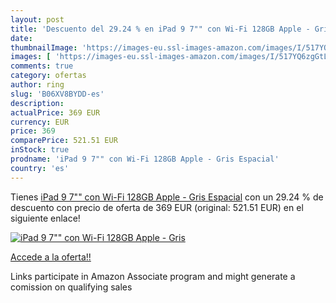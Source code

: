 ```yaml
---
layout: post
title: 'Descuento del 29.24 % en iPad 9 7"" con Wi-Fi 128GB Apple - Gris '
date: 
thumbnailImage: 'https://images-eu.ssl-images-amazon.com/images/I/517YQ6zgGtL._SL200_.jpg'
images: [ 'https://images-eu.ssl-images-amazon.com/images/I/517YQ6zgGtL._SL200_.jpg' ]
comments: true
category: ofertas
author: ring
slug: 'B06XV8BYDD-es'
description:
actualPrice: 369 EUR
currency: EUR
price: 369
comparePrice: 521.51 EUR
inStock: true
prodname: 'iPad 9 7"" con Wi-Fi 128GB Apple - Gris Espacial'
country: 'es'
---
```


Tienes [iPad 9 7"" con Wi-Fi 128GB Apple - Gris Espacial](https://www.amazon.es/dp/B06XV8BYDD/?tag=tolees-21) con un 29.24 % de descuento con precio de oferta de 369 EUR (original: 521.51 EUR) en el siguiente enlace!

[![iPad 9 7"" con Wi-Fi 128GB Apple - Gris ](https://images-eu.ssl-images-amazon.com/images/I/517YQ6zgGtL._SL200_.jpg)](https://www.amazon.es/dp/B06XV8BYDD/?tag=tolees-21)

[Accede a la oferta!!](https://www.amazon.es/dp/B06XV8BYDD/?tag=tolees-21)

Links participate in Amazon Associate program and might generate a comission on qualifying sales



